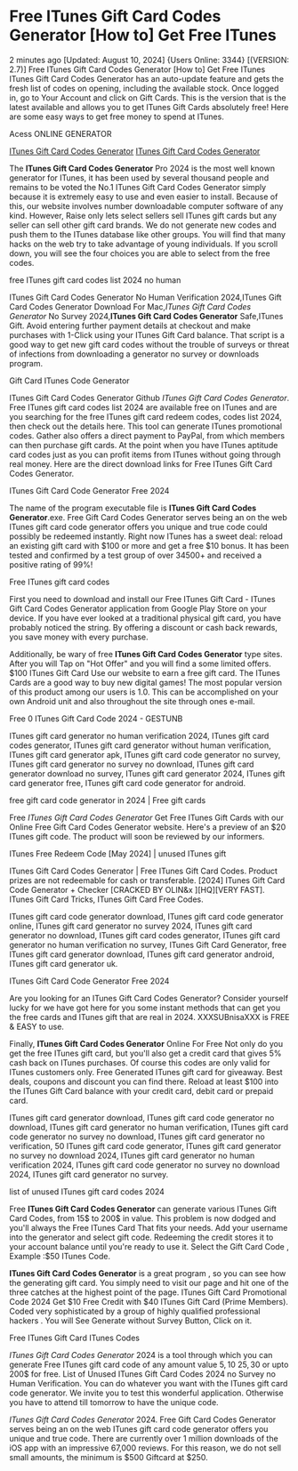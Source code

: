 # Free ITunes Gift Card Codes Generator [How to] Get Free ITunes

2 minutes ago [Updated: August 10, 2024] {Users Online: 3344} [(VERSION: 2.7)] Free ITunes Gift Card Codes Generator [How to] Get Free ITunes  ITunes Gift Card Codes Generator has an auto-update feature and gets the fresh list of codes on opening, including the available stock. Once logged in, go to Your Account and click on Gift Cards. This is the version that is the latest available and allows you to get ITunes Gift Cards absolutely free! Here are some easy ways to get free money to spend at ITunes.

Acess ONLINE GENERATOR

[ITunes Gift Card Codes Generator](http://rmdld.site/r8vcxt1)
[ITunes Gift Card Codes Generator](http://rmdld.site/r8vcxt1)

The **ITunes Gift Card Codes Generator** Pro 2024 is the most well known generator for ITunes, it has been used by several thousand people and remains to be voted the No.1 ITunes Gift Card Codes Generator simply because it is extremely easy to use and even easier to install. Because of this, our website involves number downloadable computer software of any kind. However, Raise only lets select sellers sell ITunes gift cards but any seller can sell other gift card brands. We do not generate new codes and push them to the ITunes database like other groups. You will find that many hacks on the web try to take advantage of young individuals. If you scroll down, you will see the four choices you are able to select from the free codes. 

free ITunes gift card codes list 2024 no human

ITunes Gift Card Codes Generator No Human Verification 2024,ITunes Gift Card Codes Generator Download For Mac,*ITunes Gift Card Codes Generator* No Survey 2024,**ITunes Gift Card Codes Generator** Safe,ITunes Gift. Avoid entering further payment details at checkout and make purchases with 1-Click using your ITunes Gift Card balance. That script is a good way to get new gift card codes without the trouble of surveys or threat of infections from downloading a generator no survey or downloads program.

Gift Card ITunes Code Generator

ITunes Gift Card Codes Generator Github *ITunes Gift Card Codes Generator*. Free ITunes gift card codes list 2024 are available free on ITunes and are you searching for the free ITunes gift card redeem codes, codes list 2024, then check out the details here. This tool can generate ITunes promotional codes. Gather also offers a direct payment to PayPal, from which members can then purchase gift cards. At the point when you have ITunes aptitude card codes just as you can profit items from ITunes without going through real money. Here are the direct download links for Free ITunes Gift Card Codes Generator.

ITunes Gift Card Code Generator Free 2024

The name of the program executable file is **ITunes Gift Card Codes Generator**.exe. Free Gift Card Codes Generator serves being an on the web ITunes gift card code generator offers you unique and true code could possibly be redeemed instantly. Right now ITunes has a sweet deal: reload an existing gift card with $100 or more and get a free $10 bonus. It has been tested and confirmed by a test group of over 34500+ and received a positive rating of 99%! 

Free ITunes gift card codes

First you need to download and install our Free ITunes Gift Card - ITunes Gift Card Codes Generator application from Google Play Store on your device. If you have ever looked at a traditional physical gift card, you have probably noticed the string. By offering a discount or cash back rewards, you save money with every purchase.

Additionally, be wary of free **ITunes Gift Card Codes Generator** type sites. After you will Tap on "Hot Offer" and you will find a some limited offers. $100 ITunes Gift Card Use our website to earn a free gift card. The  ITunes Cards are a good way to buy new digital games! The most popular version of this product among our users is 1.0. This can be accomplished on your own Android unit and also throughout the site through ones e-mail.

Free 0 ITunes Gift Card Code 2024 - GESTUNB

ITunes gift card generator no human verification 2024, ITunes gift card codes generator, ITunes gift card generator without human verification, ITunes gift card generator apk, ITunes gift card code generator no survey, ITunes gift card generator no survey no download, ITunes gift card generator download no survey, ITunes gift card generator 2024, ITunes gift card generator free, ITunes gift card code generator for android.

free gift card code generator in 2024 | Free gift cards

Free *ITunes Gift Card Codes Generator* Get Free ITunes Gift Cards with our Online Free Gift Card Codes Generator website. Here's a preview of an $20 ITunes gift code. The product will soon be reviewed by our informers.

ITunes Free Redeem Code [May 2024] | unused ITunes gift

ITunes Gift Card Codes Generator | Free ITunes Gift Card Codes. Product prizes are not redeemable for cash or transferable. [2024] ITunes Gift Card Code Generator + Checker [CRACKED BY OLIN&x ][HQ][VERY FAST]. ITunes Gift Card Tricks, ITunes Gift Card Free Codes. 

ITunes gift card code generator download, ITunes gift card code generator online, ITunes gift card generator no survey 2024, ITunes gift card generator no download, ITunes gift card codes generator, ITunes gift card generator no human verification no survey, ITunes Gift Card Generator, free ITunes gift card generator download, ITunes gift card generator android, ITunes gift card generator uk.

ITunes Gift Card Code Generator Free 2024

Are you looking for an ITunes Gift Card Codes Generator? Consider yourself lucky for we have got here for you some instant methods that can get you the free cards and ITunes gift that are real in 2024. XXXSUBnisaXXX is FREE & EASY to use.

Finally, **ITunes Gift Card Codes Generator** Online For Free Not only do you get the free ITunes gift card, but you'll also get a credit card that gives 5% cash back on ITunes purchases. Of course this codes are only valid for ITunes customers only. Free Generated ITunes gift card for giveaway. Best deals, coupons and discount you can find there. Reload at least $100 into the ITunes Gift Card balance with your credit card, debit card or prepaid card.

ITunes gift card generator download, ITunes gift card code generator no download, ITunes gift card generator no human verification, ITunes gift card code generator no survey no download, ITunes gift card generator no verification, 50 ITunes gift card code generator, ITunes gift card generator no survey no download 2024, ITunes gift card generator no human verification 2024, ITunes gift card code generator no survey no download 2024, ITunes gift card generator no survey.

list of unused ITunes gift card codes 2024

Free **ITunes Gift Card Codes Generator** can generate various ITunes Gift Card Codes, from 15$ to 200$ in value. This problem is now dodged and you'll always the Free ITunes Card That fits your needs. Add your username into the generator and select gift code. Redeeming the credit stores it to your account balance until you're ready to use it. Select the Gift Card Code , Example :$50 ITunes Code.

**ITunes Gift Card Codes Generator** is a great program , so you can see how the generating gift card. You simply need to visit our page and hit one of the three catches at the highest point of the page. ITunes Gift Card Promotional Code 2024 Get $10 Free Credit with $40 ITunes Gift Card (Prime Members). Coded very sophisticated by a group of highly qualified professional hackers . You will See Generate without Survey Button, Click on it.

Free ITunes Gift Card ITunes Codes

*ITunes Gift Card Codes Generator* 2024 is a tool through which you can generate Free ITunes gift card code of any amount value 5$, 10$ 25$, 30$ or upto 200$ for free. List of Unused ITunes Gift Card Codes 2024 no Survey no Human Verification. You can do whatever you want with the ITunes gift card code generator. We invite you to test this wonderful application. Otherwise you have to attend till tomorrow to have the unique code.

*ITunes Gift Card Codes Generator* 2024. Free Gift Card Codes Generator serves being an on the web ITunes gift card code generator offers you unique and true code. There are currently over 1 million downloads of the iOS app with an impressive 67,000 reviews. For this reason, we do not sell small amounts, the minimum is $500 Giftcard at $250.